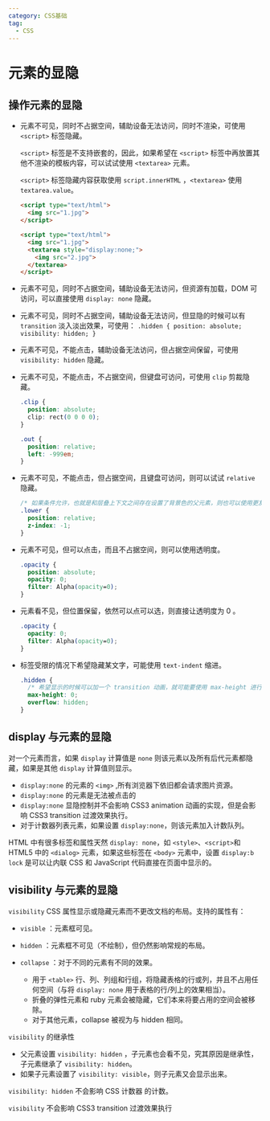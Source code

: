 ```yaml
---
category: CSS基础
tag:
  - CSS
---
```


# 元素的显隐

## 操作元素的显隐

- 元素不可见，同时不占据空间，辅助设备无法访问，同时不渲染，可使用 `<script>` 标签隐藏。

  `<script>` 标签是不支持嵌套的，因此，如果希望在 `<script>` 标签中再放置其他不渲染的模板内容，可以试试使用 `<textarea>` 元素。

  `<script>` 标签隐藏内容获取使用 `script.innerHTML` ，`<textarea>` 使用 `textarea.value`。

  ```html
  <script type="text/html"> 
    <img src="1.jpg"> 
  </script>

  <script type="text/html">
    <img src="1.jpg"> 
    <textarea style="display:none;"> 
      <img src="2.jpg"> 
    </textarea> 
  </script>
  ```

- 元素不可见，同时不占据空间，辅助设备无法访问，但资源有加载，DOM 可访问，可以直接使用 `display: none` 隐藏。
- 元素不可见，同时不占据空间，辅助设备无法访问，但显隐的时候可以有 `transition` 淡入淡出效果，可使用： `.hidden { position: absolute; visibility: hidden; }`
- 元素不可见，不能点击，辅助设备无法访问，但占据空间保留，可使用 `visibility: hidden` 隐藏。
- 元素不可见，不能点击，不占据空间，但键盘可访问，可使用 `clip` 剪裁隐藏。

  ```css
  .clip {
    position: absolute;
    clip: rect(0 0 0 0);
  } 

  .out {
    position: relative;
    left: -999em;
  } 
  ```

- 元素不可见，不能点击，但占据空间，且键盘可访问，则可以试试 `relative` 隐藏。

  ```css
  /* 如果条件允许，也就是和层叠上下文之间存在设置了背景色的父元素，则也可以使用更友好的z-index 负值隐藏 */
  .lower {
    position: relative;
    z-index: -1;
  } 
  ```

- 元素不可见，但可以点击，而且不占据空间，则可以使用透明度。

  ```css
  .opacity {
    position: absolute;
    opacity: 0;
    filter: Alpha(opacity=0);
  } 
  ```

- 元素看不见，但位置保留，依然可以点可以选，则直接让透明度为 0 。

  ```css
  .opacity {
    opacity: 0;
    filter: Alpha(opacity=0);
  } 
  ```

- 标签受限的情况下希望隐藏某文字，可能使用 `text-indent` 缩进。

  ```css
  .hidden {
    /* 希望显示的时候可以加一个 transition 动画，就可能要使用 max-height 进行隐藏 */
    max-height: 0;
    overflow: hidden;
  } 
  ```

## display 与元素的显隐

对一个元素而言，如果 `display` 计算值是 `none` 则该元素以及所有后代元素都隐藏，如果是其他 `display` 计算值则显示。

- `display:none` 的元素的 `<img>` ,所有浏览器下依旧都会请求图片资源。
- `display:none` 的元素是无法被点击的
- `display:none` 显隐控制并不会影响 CSS3 animation 动画的实现，但是会影响 CSS3 transition 过渡效果执行。
- 对于计数器列表元素，如果设置 `display:none`，则该元素加入计数队列。

HTML 中有很多标签和属性天然 `display: none`，如 `<style>`、`<script>`和 HTML5 中的 `<dialog>` 元素，如果这些标签在 ``<body>`` 元素中，设置 `display:b lock` 是可以让内联 CSS 和 JavaScript 代码直接在页面中显示的。

## visibility 与元素的显隐

`visibility` CSS 属性显示或隐藏元素而不更改文档的布局。支持的属性有：

- `visible` ：元素框可见。
- `hidden` ：元素框不可见（不绘制），但仍然影响常规的布局。
- `collapse` ：对于不同的元素有不同的效果。

  - 用于 `<table>` 行、列、列组和行组，将隐藏表格的行或列，并且不占用任何空间（与将 `display: none` 用于表格的行/列上的效果相当）。
  - 折叠的弹性元素和 ruby 元素会被隐藏，它们本来将要占用的空间会被移除。
  - 对于其他元素，collapse 被视为与 hidden 相同。

`visibility` 的继承性

- 父元素设置 `visibility: hidden` ，子元素也会看不见，究其原因是继承性，子元素继承了 `visibility: hidden`。
- 如果子元素设置了 `visibility: visible`，则子元素又会显示出来。

`visibility: hidden` 不会影响 CSS 计数器 的计数。

`visibility` 不会影响 CSS3 transition 过渡效果执行
